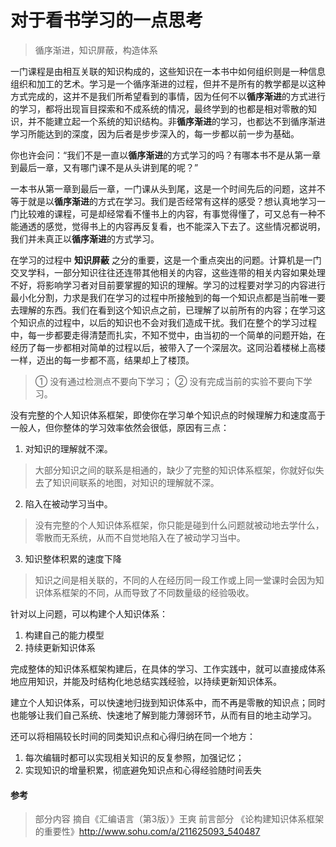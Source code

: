 # 对于看书学习的一点思考

>循序渐进，知识屏蔽，构造体系 

一门课程是由相互关联的知识构成的，这些知识在一本书中如何组织则是一种信息组织和加工的艺术。学习是一个循序渐进的过程，但并不是所有的教学都是以这种方式完成的，这并不是我们所希望看到的事情，因为任何不以**循序渐进**的方式进行的学习，都将出现盲目探索和不成系统的情况，最终学到的也都是相对零散的知识，并不能建立起一个系统的知识结构。非**循序渐进**的学习，也都达不到循序渐进学习所能达到的深度，因为后者是步步深入的，每一步都以前一步为基础。

你也许会问：“我们不是一直以**循序渐进**的方式学习的吗？有哪本书不是从第一章到最后一章，又有哪门课不是从头讲到尾的呢？”
		
一本书从第一章到最后一章，一门课从头到尾，这是一个时间先后的问题，这并不等于就是以**循序渐进**的方式在学习。我们是否经常有这样的感受？想认真地学习一门比较难的课程，可是却经常看不懂书上的内容，有事觉得懂了，可又总有一种不能通透的感觉，觉得书上的内容再反复看，也不能深入下去了。这些情况都说明，我们并未真正以**循序渐进**的方式学习。

在学习的过程中 **知识屏蔽** 之分的重要，这是一个重点突出的问题。计算机是一门交叉学科，一部分知识往往还连带其他相关的内容，这些连带的相关内容如果处理不好，将影响学习者对目前要掌握的知识的理解。学习的过程要对学习的内容进行最小化分割，力求是我们在学习的过程中所接触到的每一个知识点都是当前唯一要去理解的东西。我们在看到这个知识点之前，已理解了以前所有的内容；在学习这个知识点的过程中，以后的知识也不会对我们造成干扰。我们在整个的学习过程中，每一步都要走得清楚而扎实，不知不觉中，由当初的一个简单的问题开始，在经历了每一步都相对简单的过程以后，被带入了一个深层次。这同沿着楼梯上高楼一样，迈出的每一步都不高，结果却上了楼顶。

> ① 没有通过检测点不要向下学习；
> ② 没有完成当前的实验不要向下学习。

没有完整的个人知识体系框架，即使你在学习单个知识点的时候理解力和速度高于一般人，但你整体的学习效率依然会很低，原因有三点：

 1. 对知识的理解就不深。

>大部分知识之间的联系是相通的，缺少了完整的知识体系框架，你就好似失去了知识间联系的地图，对知识的理解就不深。

 2. 陷入在被动学习当中。

>没有完整的个人知识体系框架，你只能是碰到什么问题就被动地去学什么，零散而无系统，从而不自觉地陷入在了被动学习当中。

 3. 知识整体积累的速度下降

>知识之间是相关联的，不同的人在经历同一段工作或上同一堂课时会因为知识体系框架的不同，从而导致了不同数量级的经验吸收。

针对以上问题，可以构建个人知识体系：

 1. 构建自己的能力模型
 2. 持续更新知识体系

完成整体的知识体系框架构建后，在具体的学习、工作实践中，就可以直接成体系地应用知识，并能及时结构化地总结实践经验，以持续更新知识体系。

建立个人知识体系，可以快速地归拢到知识体系中，而不再是零散的知识点；同时也能够让我们自己系统、快速地了解到能力薄弱环节，从而有目的地主动学习。

还可以将相隔较长时间的同类知识点和心得归纳在同一个地方：

 1. 每次编辑时都可以实现相关知识的反复参照，加强记忆；
 2. 实现知识的增量积累，彻底避免知识点和心得经验随时间丢失

#### 参考
>部分内容 摘自《汇编语言（第3版）》王爽 前言部分
>《论构建知识体系框架的重要性》http://www.sohu.com/a/211625093_540487 
